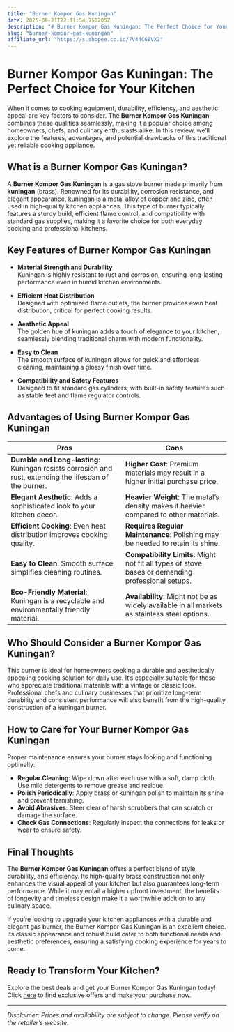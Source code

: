 ```yaml
---
title: "Burner Kompor Gas Kuningan"
date: 2025-08-21T22:11:54.750205Z
description: "# Burner Kompor Gas Kuningan: The Perfect Choice for Your Kitchen..."
slug: "burner-kompor-gas-kuningan"
affiliate_url: "https://s.shopee.co.id/7V44C68VX2"
---
```

# Burner Kompor Gas Kuningan: The Perfect Choice for Your Kitchen

When it comes to cooking equipment, durability, efficiency, and aesthetic appeal are key factors to consider. The **Burner Kompor Gas Kuningan** combines these qualities seamlessly, making it a popular choice among homeowners, chefs, and culinary enthusiasts alike. In this review, we’ll explore the features, advantages, and potential drawbacks of this traditional yet reliable cooking appliance.

## What is a Burner Kompor Gas Kuningan?

A **Burner Kompor Gas Kuningan** is a gas stove burner made primarily from **kuningan** (brass). Renowned for its durability, corrosion resistance, and elegant appearance, kuningan is a metal alloy of copper and zinc, often used in high-quality kitchen appliances. This type of burner typically features a sturdy build, efficient flame control, and compatibility with standard gas supplies, making it a favorite choice for both everyday cooking and professional kitchens.

## Key Features of Burner Kompor Gas Kuningan

- **Material Strength and Durability**  
  Kuningan is highly resistant to rust and corrosion, ensuring long-lasting performance even in humid kitchen environments.

- **Efficient Heat Distribution**  
  Designed with optimized flame outlets, the burner provides even heat distribution, critical for perfect cooking results.

- **Aesthetic Appeal**  
  The golden hue of kuningan adds a touch of elegance to your kitchen, seamlessly blending traditional charm with modern functionality.

- **Easy to Clean**  
  The smooth surface of kuningan allows for quick and effortless cleaning, maintaining a glossy finish over time.

- **Compatibility and Safety Features**  
  Designed to fit standard gas cylinders, with built-in safety features such as stable feet and flame regulator controls.

## Advantages of Using Burner Kompor Gas Kuningan

| Pros                                    | Cons                                         |
|-----------------------------------------|----------------------------------------------|
| **Durable and Long-lasting**: Kuningan resists corrosion and rust, extending the lifespan of the burner. | **Higher Cost**: Premium materials may result in a higher initial purchase price. |
| **Elegant Aesthetic**: Adds a sophisticated look to your kitchen decor. | **Heavier Weight**: The metal’s density makes it heavier compared to other materials. |
| **Efficient Cooking**: Even heat distribution improves cooking quality. | **Requires Regular Maintenance**: Polishing may be needed to retain its shine. |
| **Easy to Clean**: Smooth surface simplifies cleaning routines. | **Compatibility Limits**: Might not fit all types of stove bases or demanding professional setups. |
| **Eco-Friendly Material**: Kuningan is a recyclable and environmentally friendly material. | **Availability**: Might not be as widely available in all markets as stainless steel options. |

## Who Should Consider a Burner Kompor Gas Kuningan?

This burner is ideal for homeowners seeking a durable and aesthetically appealing cooking solution for daily use. It’s especially suitable for those who appreciate traditional materials with a vintage or classic look. Professional chefs and culinary businesses that prioritize long-term durability and consistent performance will also benefit from the high-quality construction of a kuningan burner.

## How to Care for Your Burner Kompor Gas Kuningan

Proper maintenance ensures your burner stays looking and functioning optimally:

- **Regular Cleaning**: Wipe down after each use with a soft, damp cloth. Use mild detergents to remove grease and residue.
- **Polish Periodically**: Apply brass or kuningan polish to maintain its shine and prevent tarnishing.
- **Avoid Abrasives**: Steer clear of harsh scrubbers that can scratch or damage the surface.
- **Check Gas Connections**: Regularly inspect the connections for leaks or wear to ensure safety.

## Final Thoughts

The **Burner Kompor Gas Kuningan** offers a perfect blend of style, durability, and efficiency. Its high-quality brass construction not only enhances the visual appeal of your kitchen but also guarantees long-term performance. While it may entail a higher upfront investment, the benefits of longevity and timeless design make it a worthwhile addition to any culinary space.

If you’re looking to upgrade your kitchen appliances with a durable and elegant gas burner, the Burner Kompor Gas Kuningan is an excellent choice. Its classic appearance and robust build cater to both functional needs and aesthetic preferences, ensuring a satisfying cooking experience for years to come.

## Ready to Transform Your Kitchen?

Explore the best deals and get your Burner Kompor Gas Kuningan today! Click [here](https://s.shopee.co.id/7V44C68VX2) to find exclusive offers and make your purchase now.

---

*Disclaimer: Prices and availability are subject to change. Please verify on the retailer’s website.*